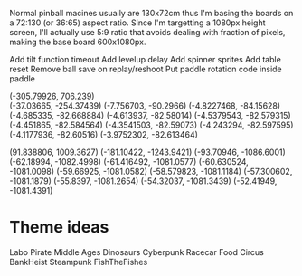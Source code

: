 Normal pinball macines usually are 130x72cm thus I'm basing the boards on a 72:130 (or 36:65) aspect ratio.
Since I'm targetting a 1080px height screen, I'll actually use 5:9 ratio that avoids dealing with fraction of pixels, making the base board 600x1080px.

Add tilt function timeout
Add levelup delay
Add spinner sprites
Add table reset
Remove ball save on replay/reshoot
Put paddle rotation code inside paddle

(-305.79926, 706.239)    
(-37.03665, -254.37439)
(-7.756703, -90.2966)
(-4.8227468, -84.15628)
(-4.685335, -82.668884)
(-4.613937, -82.58014)
(-4.5379543, -82.579315)
(-4.451865, -82.584564)
(-4.3541503, -82.59073)
(-4.243294, -82.597595)
(-4.1177936, -82.60516)
(-3.9752302, -82.613464)

(91.838806, 1009.3627)
(-181.10422, -1243.9421)
(-93.70946, -1086.6001)
(-62.18994, -1082.4998)
(-61.416492, -1081.0577)
(-60.630524, -1081.0098)
(-59.66925, -1081.0582)
(-58.579823, -1081.1184)
(-57.300602, -1081.1879)
(-55.8397, -1081.2654)
(-54.32037, -1081.3439)
(-52.41949, -1081.4391)

# Theme ideas
Labo
Pirate
Middle Ages
Dinosaurs
Cyberpunk
Racecar
Food
Circus
BankHeist
Steampunk
FishTheFishes
